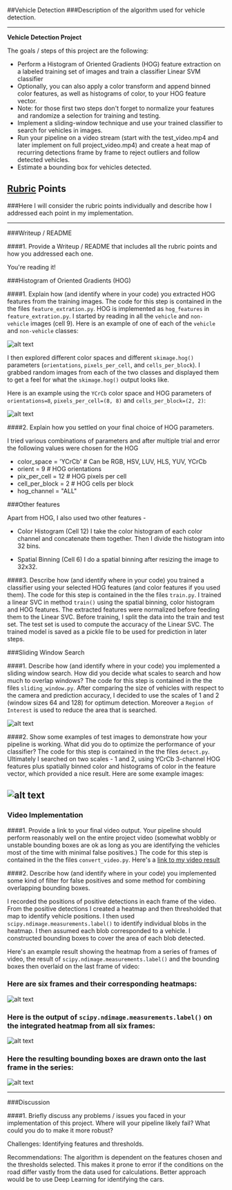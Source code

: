 ##Vehicle Detection
###Description of the algorithm used for vehicle detection.

---

**Vehicle Detection Project**

The goals / steps of this project are the following:

* Perform a Histogram of Oriented Gradients (HOG) feature extraction on a labeled training set of images and train a classifier Linear SVM classifier
* Optionally, you can also apply a color transform and append binned color features, as well as histograms of color, to your HOG feature vector. 
* Note: for those first two steps don't forget to normalize your features and randomize a selection for training and testing.
* Implement a sliding-window technique and use your trained classifier to search for vehicles in images.
* Run your pipeline on a video stream (start with the test_video.mp4 and later implement on full project_video.mp4) and create a heat map of recurring detections frame by frame to reject outliers and follow detected vehicles.
* Estimate a bounding box for vehicles detected.

[//]: # (Image References)
[image1]: ./examples/car_not_car.png
[image2]: ./examples/HOG_example.png
[image3]: ./examples/sliding_windows.png
[image4]: ./examples/sliding_window.png
[image5]: ./examples/bboxes_and_heat.png
[image6]: ./examples/labels_map.png
[image7]: ./examples/output_bboxes.png
[video1]: ./project_video.mp4

## [Rubric](https://review.udacity.com/#!/rubrics/513/view) Points
###Here I will consider the rubric points individually and describe how I addressed each point in my implementation.  

---
###Writeup / README

####1. Provide a Writeup / README that includes all the rubric points and how you addressed each one.

You're reading it!

###Histogram of Oriented Gradients (HOG)

####1. Explain how (and identify where in your code) you extracted HOG features from the training images.
The code for this step is contained in the the files `feature_extration.py`. HOG is implemented as `hog_features` in `feature_extration.py`. 
I started by reading in all the `vehicle` and `non-vehicle` images (cell 9).  Here is an example of one of each of the `vehicle` and `non-vehicle` classes:

![alt text][image1]

I then explored different color spaces and different `skimage.hog()` parameters (`orientations`, `pixels_per_cell`, and `cells_per_block`).  I grabbed random images from each of the two classes and displayed them to get a feel for what the `skimage.hog()` output looks like.

Here is an example using the `YCrCb` color space and HOG parameters of `orientations=8`, `pixels_per_cell=(8, 8)` and `cells_per_block=(2, 2)`:

![alt text][image2]

####2. Explain how you settled on your final choice of HOG parameters.

I tried various combinations of parameters and after multiple trial and error the following values were chosen for the HOG

* color_space = 'YCrCb' # Can be RGB, HSV, LUV, HLS, YUV, YCrCb
* orient = 9  # HOG orientations
* pix_per_cell = 12 # HOG pixels per cell
* cell_per_block = 2 # HOG cells per block
* hog_channel = "ALL"

###Other features

Apart from HOG, I also used two other features -
* Color Histogram (Cell 12)
I take the color histogram of each color channel and concatenate them together. Then I divide the histogram into 32 bins. 

* Spatial Binning (Cell 6)
I do a spatial binning after resizing the image to 32x32.

####3. Describe how (and identify where in your code) you trained a classifier using your selected HOG features (and color features if you used them).
The code for this step is contained in the the files `train.py`.
I trained a linear SVC in method `train()` using the spatial binning, color histogram and HOG features. The extracted features were normalized before feeding them to the Linear SVC. Before training, I split the data into the train and test set. The test set is used to compute the accuracy of the Linear SVC. The trained model is saved as a pickle file to be used for prediction in later steps.

###Sliding Window Search

####1. Describe how (and identify where in your code) you implemented a sliding window search.  How did you decide what scales to search and how much to overlap windows?
The code for this step is contained in the the files `sliding_window.py`.
After comparing the size of vehicles with respect to the camera and prediction accuracy, I decided to use the scales of 1 and 2 (window sizes 64 and 128) for optimum detection. Moreover a `Region of Interest` is used to reduce the area that is searched.

![alt text][image3]

####2. Show some examples of test images to demonstrate how your pipeline is working.  What did you do to optimize the performance of your classifier?
The code for this step is contained in the the files `detect.py`.
Ultimately I searched on two scales - 1 and 2, using YCrCb 3-channel HOG features plus spatially binned color and histograms of color in the feature vector, which provided a nice result.  Here are some example images:

![alt text][image4]
---

### Video Implementation

####1. Provide a link to your final video output.  Your pipeline should perform reasonably well on the entire project video (somewhat wobbly or unstable bounding boxes are ok as long as you are identifying the vehicles most of the time with minimal false positives.)
The code for this step is contained in the the files `convert_video.py`.
Here's a [link to my video result](./output_images/project_video.mp4)

####2. Describe how (and identify where in your code) you implemented some kind of filter for false positives and some method for combining overlapping bounding boxes.

I recorded the positions of positive detections in each frame of the video.  From the positive detections I created a heatmap and then thresholded that map to identify vehicle positions.  I then used `scipy.ndimage.measurements.label()` to identify individual blobs in the heatmap.  I then assumed each blob corresponded to a vehicle.  I constructed bounding boxes to cover the area of each blob detected.  

Here's an example result showing the heatmap from a series of frames of video, the result of `scipy.ndimage.measurements.label()` and the bounding boxes then overlaid on the last frame of video:

### Here are six frames and their corresponding heatmaps:

![alt text][image5]

### Here is the output of `scipy.ndimage.measurements.label()` on the integrated heatmap from all six frames:
![alt text][image6]

### Here the resulting bounding boxes are drawn onto the last frame in the series:
![alt text][image7]



---

###Discussion

####1. Briefly discuss any problems / issues you faced in your implementation of this project.  Where will your pipeline likely fail?  What could you do to make it more robust?

Challenges: Identifying features and thresholds.

Recommendations: The algorithm is dependent on the features chosen and the thresholds selected. This makes it prone to error if the conditions on the road differ vastly from the data used for calculations. Better approach would be to use Deep Learning for identifying the cars.

